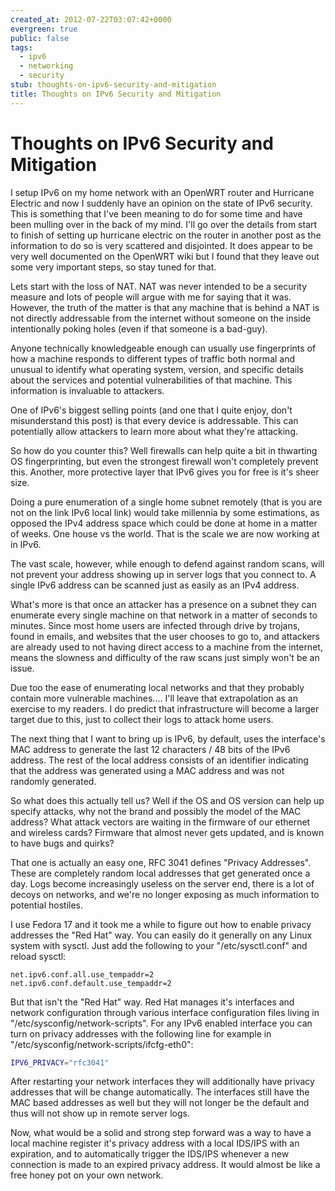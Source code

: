 ```yaml
---
created_at: 2012-07-22T03:07:42+0000
evergreen: true
public: false
tags:
  - ipv6
  - networking
  - security
stub: thoughts-on-ipv6-security-and-mitigation
title: Thoughts on IPv6 Security and Mitigation
---
```


# Thoughts on IPv6 Security and Mitigation

I setup IPv6 on my home network with an OpenWRT router and Hurricane Electric and now I suddenly have an opinion on the state of IPv6 security. This is something that I've been meaning to do for some time and have been mulling over in the back of my mind. I'll go over the details from start to finish of setting up hurricane electric on the router in another post as the information to do so is very scattered and disjointed. It does appear to be very well documented on the OpenWRT wiki but I found that they leave out some very important steps, so stay tuned for that.

Lets start with the loss of NAT. NAT was never intended to be a security measure and lots of people will argue with me for saying that it was. However, the truth of the matter is that any machine that is behind a NAT is not directly addressable from the internet without someone on the inside intentionally poking holes (even if that someone is a bad-guy).

Anyone technically knowledgeable enough can usually use fingerprints of how a machine responds to different types of traffic both normal and unusual to identify what operating system, version, and specific details about the services and potential vulnerabilities of that machine. This information is invaluable to attackers.

One of IPv6's biggest selling points (and one that I quite enjoy, don't misunderstand this post) is that every device is addressable. This can potentially allow attackers to learn more about what they're attacking.

So how do you counter this? Well firewalls can help quite a bit in thwarting OS fingerprinting, but even the strongest firewall won't completely prevent this. Another, more protective layer that IPv6 gives you for free is it's sheer size.

Doing a pure enumeration of a single home subnet remotely (that is you are not on the link IPv6 local link) would take millennia by some estimations, as opposed the IPv4 address space which could be done at home in a matter of weeks. One house vs the world. That is the scale we are now working at in IPv6.

The vast scale, however, while enough to defend against random scans, will not prevent your address showing up in server logs that you connect to. A single IPv6 address can be scanned just as easily as an IPv4 address.

What's more is that once an attacker has a presence on a subnet they can enumerate every single machine on that network in a matter of seconds to minutes. Since most home users are infected through drive by trojans, found in emails, and websites that the user chooses to go to, and attackers are already used to not having direct access to a machine from the internet, means the slowness and difficulty of the raw scans just simply won't be an issue.

Due too the ease of enumerating local networks and that they probably contain more vulnerable machines.... I'll leave that extrapolation as an exercise to my readers. I do predict that infrastructure will become a larger target due to this, just to collect their logs to attack home users.

The next thing that I want to bring up is IPv6, by default, uses the interface's MAC address to generate the last 12 characters / 48 bits of the IPv6 address. The rest of the local address consists of an identifier indicating that the address was generated using a MAC address and was not randomly generated.

So what does this actually tell us? Well if the OS and OS version can help up specify attacks, why not the brand and possibly the model of the MAC address? What attack vectors are waiting in the firmware of our ethernet and wireless cards? Firmware that almost never gets updated, and is known to have bugs and quirks?

That one is actually an easy one, RFC 3041 defines "Privacy Addresses". These are completely random local addresses that get generated once a day. Logs become increasingly useless on the server end, there is a lot of decoys on networks, and we're no longer exposing as much information to potential hostiles.

I use Fedora 17 and it took me a while to figure out how to enable privacy addresses the "Red Hat" way. You can easily do it generally on any Linux system with sysctl. Just add the following to your "/etc/sysctl.conf" and reload sysctl:

```sysctl
net.ipv6.conf.all.use_tempaddr=2
net.ipv6.conf.default.use_tempaddr=2
```

But that isn't the "Red Hat" way. Red Hat manages it's interfaces and network configuration through various interface configuration files living in "/etc/sysconfig/network-scripts". For any IPv6 enabled interface you can turn on privacy addresses with the following line for example in "/etc/sysconfig/network-scripts/ifcfg-eth0":

```bash
IPV6_PRIVACY="rfc3041"
```

After restarting your network interfaces they will additionally have privacy addresses that will be change automatically. The interfaces still have the MAC based addresses as well but they will not longer be the default and thus will not show up in remote server logs.

Now, what would be a solid and strong step forward was a way to have a local machine register it's privacy address with a local IDS/IPS with an expiration, and to automatically trigger the IDS/IPS whenever a new connection is made to an expired privacy address. It would almost be like a free honey pot on your own network.
